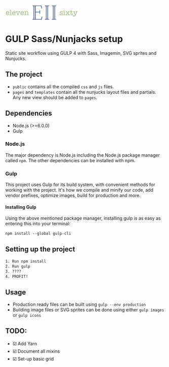 ![logo](https://github.com/mariojankovic/e2/blob/master/assets/images/e2.png?raw=true)

# GULP Sass/Nunjacks setup
Static site workflow using GULP 4 with Sass, Imagemin, SVG sprites and Nunjucks.

## The project
- `public` contains all the compiled `css` and `js` files.
- `pages` and `templates` contain all the nunjucks layout files and partials. Any new view should be added to `pages`.

## Dependencies
- Node.js (>=6.0.0)
- Gulp

### Node.js

The major dependency is Node.js including the Node.js package manager called `npm`. The other dependencies can be installed with npm.

### Gulp

This project uses Gulp for its build system, with convenient methods for working with the project. It's how we compile and minify our code, add vendor prefixes, optimize images, build for production and more.

#### Installing Gulp

Using the above mentioned package manager, installing gulp is as easy as entering this into your terminal:

```
npm install --global gulp-cli
```

## Setting up the project
```
1. Run npm install
2. Run gulp
3. ????
4. PROFIT!
```

## Usage
- Production ready files can be built using `gulp --env production`
- Building image files or SVG sprites can be done using either `gulp images` or `gulp icons`

## TODO:
- ☑️ Add Yarn
- ️️☑️ Document all mixins
- ☑️ Set-up basic grid